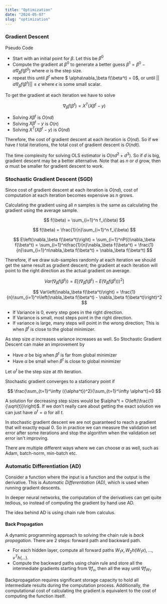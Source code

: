 ```yaml
---
title: "Optimization"
date: "2024-05-07"
slug: "optimization"
---
```


### Gradient Descent

Pseudo Code

- Start with an initial point for $\beta$. Let this be $\beta^0$
- Compute the gradient at $\beta^0$ to generate a better guess $\beta^1 = \beta^0 - \alpha\nabla_\beta f(\beta^0)$ where $\alpha$ is the step size.
- repeat this until $\beta^t$ where $ \alpha\nabla_\beta f(\beta^t) = 0$, or until $|| \alpha\nabla_\beta f(\beta^t)|| \leq \epsilon$ where $\epsilon$ is some small scalar.

To get the gradient at each iteration we have to solve

$$
\nabla_\beta f(\beta^t) = X^T(X\beta^t - y)
$$

- Solving $X\beta^t$ is $O(nd)$
- Solving $X\beta^t - y$ is $O(n)$
- Solving $X^T(X\beta^t - y)$ is $O(nd)$

Therefore, the cost of gradient descent at each iteration is $O(nd)$. So if we have $t$ total iterations, the total cost of gradient descent is $O(ndt)$.

The time complexity for solving OLS estimator is $O(nd^2 + d^3)$. So if $d$ is big, gradient descent may be a better alternative. Note that as $n$ or $d$ grow, then $\alpha$ must be smaller for gradient descent to work.

### Stochastic Gradient Descent (SGD)

Since cost of gradient descent at each iteration is $O(nd)$, cost of computation at each iteration becomes expensive as $n$ grows.

Calculating the gradient using all $n$ samples is the same as calculating the gradient using the average sample.

$$
f(\beta) = \sum_{i=1}^n f_i(\beta)
$$

$$
f(\beta) = \frac{1}{n}\sum_{i=1}^n f_i(\beta)
$$

$$
E\left(\nabla_\beta f(\beta^t)\right) = \sum_{i=1}^nP(i)\nabla_\beta f(\beta^t) = \sum_{i=1}^n\frac{1}{n}\nabla_\beta f(\beta^t) = \frac{1}{n}\sum_{i=1}^n\nabla_\beta f(\beta^t)  = \nabla_\beta f(\beta^t)
$$

Therefore, if we draw sub-samples randomly at each iteration we should get the same result as gradient descent; the gradient at each iteration will point to the right direction as the actual gradient on average.

$$
Var\left(\nabla_\beta f(\beta^t)\right) = E\left[\left(\nabla_\beta f(\beta^t) - E\left(\nabla_\beta f(\beta^t)\right)\right)^2\right]
$$

$$
Var\left(\nabla_\beta f(\beta^t)\right) = \frac{1}{n}\sum_{i=1}^n\left(\nabla_\beta f(\beta^t) - \nabla_\beta f(\beta^t)\right)^2
$$

- If Variance is $0$, every step goes in the right direction.
- If Variance is small, most steps point in the right direction.
- If variance is large, many steps will point in the wrong direction; This is when $\beta^t$ is close to the global minimizer.

As step size $\alpha$ increases variance increases as well. So Stochastic Gradient Descent can make an improvement by

- Have $\alpha$ be big when $\beta^t$ is far from global minimizer
- Have $\alpha$ be small when $\beta^t$ is close to global minimizer

Let $\alpha^t$ be the step size at $t$th iteration.

Stochastic gradient converges to a stationary point if

$$
\frac{\sum_{t=1}^\infty ({\alpha^t})^2}{\sum_{t=1}^\infty \alpha^t}=0
$$

A solution for decreasing step sizes would be $\alpha^t = O\left(\frac{1}{\sqrt{t}}\right)$. If we don't really care about getting the exact solution we can just have $\alpha^t = \alpha$ for all $t$.

In stochastic gradient descent we are not guaranteed to reach a gradient that will exactly equal $0$. So in practice we can measure the validation set error after some iterations and stop the algorithm when the validation set error isn't improving.

There are multiple different ways where we can choose $\alpha$ as well, such as Adam, batch-norm, min-batch etc.

### Automatic Differentiation (AD)

Consider a function where the input is a function and the output is the derivative. This is *Automatic Differentiation (AD)*, which is used when running gradient descents.

In deeper neural networks, the computation of the derivatives can get quite tedious, so instead of computing the gradient by hand use AD.

The idea behind AD is using chain rule from calculus.

#### Back Propagation

A dynamic programming approach to solving the chain rule is *back propagation*. There are 2 steps: forward path and backward path.

- For each hidden layer, compute all forward paths $W_1x, W_2h(W_1x), \dots, v^Th(\dots)$.
- Compute the backward paths using chain rule and store all the intermediate gradients starting from $\nabla f_{v}$, then all the way until $\nabla f_{W_1}$.

Backpropagation requires significant storage capacity to hold all intermediate results during the computation process. Additionally, the computational cost of calculating the gradient is equivalent to the cost of computing the function itself.
